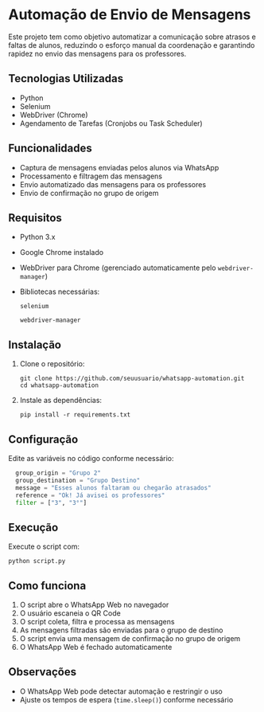 # Automação de Envio de Mensagens 

Este projeto tem como objetivo automatizar a comunicação sobre atrasos e faltas de alunos, reduzindo o esforço manual da coordenação e garantindo rapidez no envio das mensagens para os professores.

## Tecnologias Utilizadas

- Python
- Selenium
- WebDriver (Chrome)
- Agendamento de Tarefas (Cronjobs ou Task Scheduler)

## Funcionalidades

- Captura de mensagens enviadas pelos alunos via WhatsApp
- Processamento e filtragem das mensagens
- Envio automatizado das mensagens para os professores
- Envio de confirmação no grupo de origem

## Requisitos

- Python 3.x
- Google Chrome instalado
- WebDriver para Chrome (gerenciado automaticamente pelo `webdriver-manager`)
- Bibliotecas necessárias:
    
    `selenium`
    
    `webdriver-manager`
    

## Instalação

1. Clone o repositório:
    
    ```
    git clone https://github.com/seuusuario/whatsapp-automation.git
    cd whatsapp-automation
    ```
    
2. Instale as dependências:
    
    ```
    pip install -r requirements.txt
    ```
    

## Configuração

Edite as variáveis no código conforme necessário:

```python
  group_origin = "Grupo 2"
  group_destination = "Grupo Destino"
  message = "Esses alunos faltaram ou chegarão atrasados"
  reference = "Ok! Já avisei os professores"
  filter = ["3", "3°"]

```

## Execução

Execute o script com:

```
python script.py

```

## Como funciona

1. O script abre o WhatsApp Web no navegador
2. O usuário escaneia o QR Code
3. O script coleta, filtra e processa as mensagens
4. As mensagens filtradas são enviadas para o grupo de destino
5. O script envia uma mensagem de confirmação no grupo de origem
6. O WhatsApp Web é fechado automaticamente

## Observações

- O WhatsApp Web pode detectar automação e restringir o uso
- Ajuste os tempos de espera (`time.sleep()`) conforme necessário

